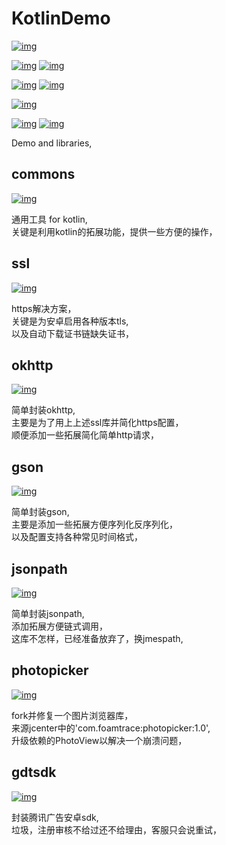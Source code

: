 # KotlinDemo
[![img](https://img.shields.io/badge/bintray-commons-blue.svg)](https://bintray.com/aoeiuv020/maven/commons)
  
[![img](https://img.shields.io/badge/bintray-ssl-blue.svg)](https://bintray.com/aoeiuv020/maven/ssl)
[![img](https://img.shields.io/badge/bintray-okhttp-blue.svg)](https://bintray.com/aoeiuv020/maven/okhttp)
  
[![img](https://img.shields.io/badge/bintray-gson-blue.svg)](https://bintray.com/aoeiuv020/maven/gson)
[![img](https://img.shields.io/badge/bintray-jsonpath-blue.svg)](https://bintray.com/aoeiuv020/maven/jsonpath)
  
[![img](https://img.shields.io/badge/bintray-photopicker-blue.svg)](https://bintray.com/aoeiuv020/maven/photopicker)
  
[![img](https://img.shields.io/badge/bintray-gdtsdk-blue.svg)](https://bintray.com/aoeiuv020/maven/gdtsdk)
[![img](https://img.shields.io/badge/bintray-gdttbssdk-blue.svg)](https://bintray.com/aoeiuv020/maven/gdttbssdk)
  
Demo and libraries,

## commons
[![img](https://img.shields.io/bintray/v/aoeiuv020/maven/commons.svg)](https://bintray.com/aoeiuv020/maven/commons)
  
通用工具 for kotlin,  
关键是利用kotlin的拓展功能，提供一些方便的操作，

## ssl
[![img](https://img.shields.io/bintray/v/aoeiuv020/maven/ssl.svg)](https://bintray.com/aoeiuv020/maven/ssl)
  
https解决方案，  
关键是为安卓启用各种版本tls,  
以及自动下载证书链缺失证书，

## okhttp
[![img](https://img.shields.io/bintray/v/aoeiuv020/maven/okhttp.svg)](https://bintray.com/aoeiuv020/maven/okhttp)
  
简单封装okhttp,  
主要是为了用上上述ssl库并简化https配置，  
顺便添加一些拓展简化简单http请求，

## gson
[![img](https://img.shields.io/bintray/v/aoeiuv020/maven/gson.svg)](https://bintray.com/aoeiuv020/maven/gson)

简单封装gson,  
主要是添加一些拓展方便序列化反序列化，  
以及配置支持各种常见时间格式，

## jsonpath
[![img](https://img.shields.io/bintray/v/aoeiuv020/maven/jsonpath.svg)](https://bintray.com/aoeiuv020/maven/jsonpath)

简单封装jsonpath,  
添加拓展方便链式调用，  
这库不怎样，已经准备放弃了，换jmespath,

## photopicker
[![img](https://img.shields.io/badge/bintray-photopicker-blue.svg)](https://bintray.com/aoeiuv020/maven/photopicker)

fork并修复一个图片浏览器库，  
来源jcenter中的'com.foamtrace:photopicker:1.0',  
升级依赖的PhotoView以解决一个崩溃问题，

## gdtsdk
[![img](https://img.shields.io/badge/bintray-gdtsdk-blue.svg)](https://bintray.com/aoeiuv020/maven/gdtsdk)

封装腾讯广告安卓sdk,  
垃圾，注册审核不给过还不给理由，客服只会说重试，

